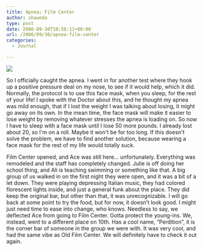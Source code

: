 ```yaml
---
title: Apnea; Film Center
author: shawndo
type: post
date: 2006-09-30T10:58:11+00:00
url: /2006/09/30/apnea-film-center
categories:
  - Journal

---
```

![](/images/2006/09/20060929-3onthetown.jpg)

So I officially caught the apnea. I went in for another test where they hook up a positive pressure deal on my nose, to see if it would help, which it did. Normally, the protocol is to use this face mask, when you sleep, for the rest of your life! I spoke with the Doctor about this, and he thought my apnea was mild enough, that if I lost the weight I was talking about losing, it might go away on its own. In the mean time, the face mask will make it easier to lose weight by removing whatever stresses the apnea is loading on. So now I have to sleep with a face mask until I lose 50 more pounds. I already lost about 20, so I'm on a roll. Maybe it won't be for too long. If this doesn't solve the problem, we have to find another solution, because wearing a face mask for the rest of my life would totally suck.

Film Center opened, and Ace was still here… unfortunately. Everything was remodeled and the staff has completely changed. Julie is off doing her school thing, and Ali is teaching swimming or something like that. A big group of us walked in on the first night they were open, and it was a bit of a let down. They were playing depressing Italian music, they had colored florescent lights inside, and just a general funk about the place. They did keep the original bar, but other than that, it was unrecognizable. I will go back at some point to try the food, but for now, it doesn’t look good. I might just need time to ease into change, who knows. Needless to say, we deflected Ace from going to Film Center. Gotta protect the young-ins. We, instead, went to a different place on 10th. Has a cool name, “Perdition”, it is the corner bar of someone in the group we were with. It was very cool, and had the same vibe as Old Film Center. We will definitely have to check it out again.
